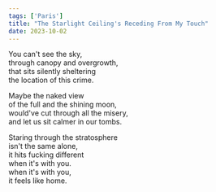 ```yaml
---
tags: ['Paris']
title: "The Starlight Ceiling's Receding From My Touch"
date: 2023-10-02
---
```


You can't see the sky,  
through canopy and overgrowth,  
that sits silently sheltering  
the location of this crime.

Maybe the naked view  
of the full and the shining moon,  
would've cut through all the misery,  
and let us sit calmer in our tombs.

Staring through the stratosphere  
isn't the same alone,  
it hits fucking different  
when it's with you.  
when it's with you,  
it feels like home.
